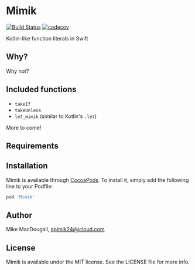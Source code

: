# Mimik
[![Build Status](https://travis-ci.org/macdoum1/Mimik.svg?branch=master)](https://travis-ci.org/macdoum1/Mimik)
[![codecov](https://codecov.io/gh/macdoum1/Mimik/branch/master/graph/badge.svg)](https://codecov.io/gh/macdoum1/Mimik)

Kotlin-like function literals in Swift

## Why?
Why not?

## Included functions
* `takeIf`
* `takeUnless`
* `let_mimik` (similar to Kotlin's `.let`)

More to come!

## Requirements

## Installation

Mimik is available through [CocoaPods](https://cocoapods.org). To install
it, simply add the following line to your Podfile:

```ruby
pod 'Mimik'
```

## Author

Mike MacDougall, aplmik24@icloud.com

## License

Mimik is available under the MIT license. See the LICENSE file for more info.
